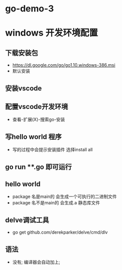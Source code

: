 # go-demo-3

# windows 开发环境配置

## 下载安装包
- https://dl.google.com/go/go1.10.windows-386.msi
- 默认安装

## 安装vscode

## 配置vscode开发环境
- 查看-扩展(X)-搜索go-安装

## 写hello world 程序
- 写的过程中会提示安装插件  选择install all

## go run **.go 即可运行

## hello world
- package 名是main的 会生成一个可执行的二进制文件
- package 名不是main的 会生成.a 静态库文件

## delve调试工具
- go get github.com/derekparker/delve/cmd/dlv

## 语法
- 没有; 编译器会自动加上;


